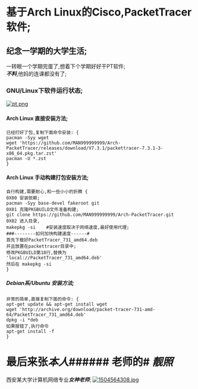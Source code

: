 # 基于Arch Linux的Cisco,PacketTracer软件;
## 纪念一学期的大学生活;
一转眼一个学期完蛋了,想着下个学期好好干PT软件;  
***不料***,他妈的连课都没有了;

### GNU/Linux下软件运行状态;
[![pt.png](https://i.postimg.cc/tJfvr1Gk/pt.png)](https://postimg.cc/JHNQ0znH)

#### Arch Linux 直接安装方法;
```
已经打好了包,复制下面命令安装: {
pacman -Syy wget 
wget 'https://github.com/MAN999999999/Arch-PacketTracer/releases/download/V7.3.1/packettracer-7.3.1-3-x86_64.pkg.tar.zst'
pacman -U *.zst
}
```

#### Arch Linux 手动构建打包安装方法;
```
自行构建,需要耐心,和一些小小的折腾 {
0X00 安装依赖;
pacman -Syy base-devel fakeroot git
0X01 克隆PKGBUILD文件准备构建;
git clone https://github.com/MAN999999999/Arch-PacketTracer.git
0X02 进入目录,
makepkg -si    #安装速度取决于网络速度,最好使用代理;
###--------如何加快构建速度------#
首先下载好PacketTracer_731_amd64.deb
并且放置在packettracer目录中;
修改PKGBUILD第18行,替换为
'local://PacketTracer_731_amd64.deb'
然后在 makepkg -si
}
```

##### Debian系/Ubuntu 安装方法;
```
非常的简单,直接复制下面的命令: {
apt-get update && apt-get install wget
wget 'http://archive.org/download/packet-tracer-731-amd-64/PacketTracer_731_amd64.deb'
dpkg -i *deb
如果报错了,执行命令
apt-get install -f
}
```

# 最后来张***本人***###### 老师的# ***靓照*** 
西安某大学计算机网络专业***女神老师***;
[![1504564308.jpg](https://i.postimg.cc/66Hk23gy/1504564308.jpg)](https://postimg.cc/grZS1YYW)

